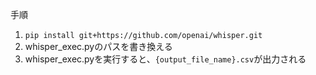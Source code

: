 手順

1. `pip install git+https://github.com/openai/whisper.git`
2. whisper_exec.pyのパスを書き換える
3. whisper_exec.pyを実行すると、`{output_file_name}.csv`が出力される